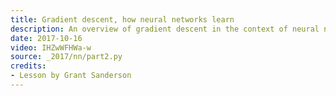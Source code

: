 ```yaml
---
title: Gradient descent, how neural networks learn
description: An overview of gradient descent in the context of neural networks.  This is a method used widely throughout machine learning for optimizing how a computer performs on certain tasks.
date: 2017-10-16
video: IHZwWFHWa-w
source: _2017/nn/part2.py
credits:
- Lesson by Grant Sanderson
---
```

